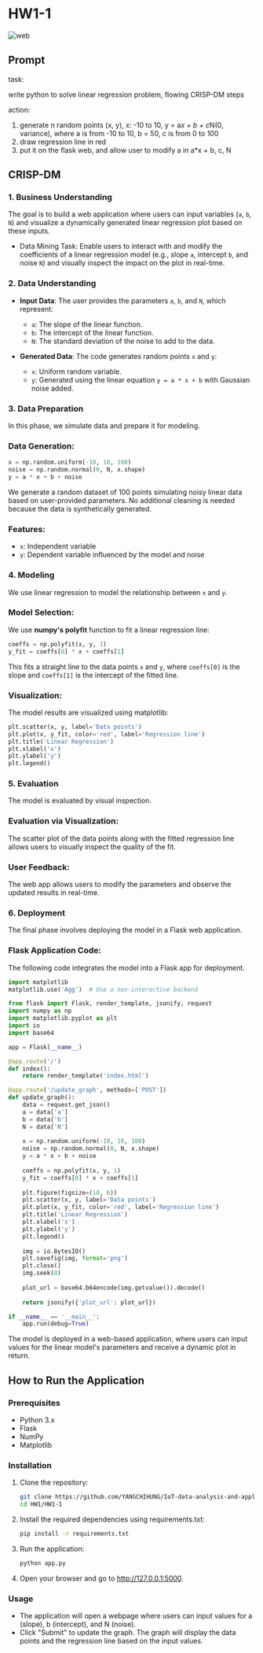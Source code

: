 # HW1-1

![web](HW1/HW1-1/images/web.png)

## Prompt

task:

write python to solve linear regression problem, flowing CRISP-DM steps 

action: 

1. generate n random points (x, y), x: -10 to 10, y = a*x + b + c*N(0, variance), where a is from -10 to 10, b = 50, c is from 0 to 100
2. draw regression line in red
3. put it on the flask web, and allow user to modify a in a*x + b, c, N

## CRISP-DM

### 1. Business Understanding
The goal is to build a web application where users can input variables (`a`, `b`, `N`) and visualize a dynamically generated linear regression plot based on these inputs.

* Data Mining Task:
Enable users to interact with and modify the coefficients of a linear regression model (e.g., slope `a`, intercept `b`, and noise `N`) and visually inspect the impact on the plot in real-time.

### 2. Data Understanding

- **Input Data**: The user provides the parameters `a`, `b`, and `N`, which represent:
  - `a`: The slope of the linear function.
  - `b`: The intercept of the linear function.
  - `N`: The standard deviation of the noise to add to the data.
  
- **Generated Data**: The code generates random points `x` and `y`:
  - `x`: Uniform random variable.
  - `y`: Generated using the linear equation `y = a * x + b` with Gaussian noise added.


### 3. Data Preparation

In this phase, we simulate data and prepare it for modeling.

### Data Generation:
```python
x = np.random.uniform(-10, 10, 100)
noise = np.random.normal(0, N, x.shape)
y = a * x + b + noise
```
We generate a random dataset of 100 points simulating noisy linear data based on user-provided parameters. No additional cleaning is needed because the data is synthetically generated.

### Features:
- `x`: Independent variable
- `y`: Dependent variable influenced by the model and noise


### 4. Modeling

We use linear regression to model the relationship between `x` and `y`.

### Model Selection:
We use **numpy's polyfit** function to fit a linear regression line:
```python
coeffs = np.polyfit(x, y, 1)
y_fit = coeffs[0] * x + coeffs[1]
```
This fits a straight line to the data points `x` and `y`, where `coeffs[0]` is the slope and `coeffs[1]` is the intercept of the fitted line.

### Visualization:
The model results are visualized using matplotlib:
```python
plt.scatter(x, y, label='Data points')
plt.plot(x, y_fit, color='red', label='Regression line')
plt.title('Linear Regression')
plt.xlabel('x')
plt.ylabel('y')
plt.legend()
```

### 5. Evaluation

The model is evaluated by visual inspection.

### Evaluation via Visualization:
The scatter plot of the data points along with the fitted regression line allows users to visually inspect the quality of the fit.

### User Feedback:
The web app allows users to modify the parameters and observe the updated results in real-time.


### 6. Deployment

The final phase involves deploying the model in a Flask web application.

### Flask Application Code:
The following code integrates the model into a Flask app for deployment.

```python
import matplotlib
matplotlib.use('Agg')  # Use a non-interactive backend

from flask import Flask, render_template, jsonify, request
import numpy as np
import matplotlib.pyplot as plt
import io
import base64

app = Flask(__name__)

@app.route('/')
def index():
    return render_template('index.html')

@app.route('/update_graph', methods=['POST'])
def update_graph():
    data = request.get_json()
    a = data['a']
    b = data['b']
    N = data['N']
    
    x = np.random.uniform(-10, 10, 100)
    noise = np.random.normal(0, N, x.shape)
    y = a * x + b + noise
    
    coeffs = np.polyfit(x, y, 1)
    y_fit = coeffs[0] * x + coeffs[1]
    
    plt.figure(figsize=(10, 6))
    plt.scatter(x, y, label='Data points')
    plt.plot(x, y_fit, color='red', label='Regression line')
    plt.title('Linear Regression')
    plt.xlabel('x')
    plt.ylabel('y')
    plt.legend()
    
    img = io.BytesIO()
    plt.savefig(img, format='png')
    plt.close()
    img.seek(0)
    
    plot_url = base64.b64encode(img.getvalue()).decode()
    
    return jsonify({'plot_url': plot_url})

if __name__ == '__main__':
    app.run(debug=True)
```
The model is deployed in a web-based application, where users can input values for the linear model's parameters and receive a dynamic plot in return.

## How to Run the Application

### Prerequisites
* Python 3.x
* Flask
* NumPy
* Matplotlib

### Installation

1. Clone the repository:
    ```bash
    git clone https://github.com/YANGCHIHUNG/IoT-data-analysis-and-application.git
    cd HW1/HW1-1
    ```
2.  Install the required dependencies using requirements.txt:
    ```bash
    pip install -r requirements.txt
    ```
3. Run the application:
    ```bash
    python app.py
    ```
4. Open your browser and go to http://127.0.0.1:5000.

### Usage
* The application will open a webpage where users can input values for a (slope), b (intercept), and N (noise).
* Click "Submit" to update the graph. The graph will display the data points and the regression line based on the input values.